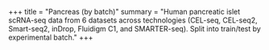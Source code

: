 +++
title = "Pancreas (by batch)"
summary = "Human pancreatic islet scRNA-seq data from 6 datasets across technologies (CEL-seq, CEL-seq2, Smart-seq2, inDrop, Fluidigm C1, and SMARTER-seq). Split into train/test by experimental batch."
+++
